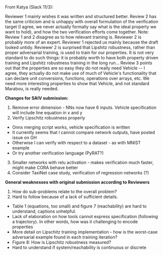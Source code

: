 From Katya (Slack 11/3): 

Reviewer 1 mainly wishes it was written and structured better. Review 2 has the same criticism and is unhappy with overall formulation of the verification target (I agree, we never actually formally say what is the ideal property we want to hold), and how the two verification efforts come together. Note: Review 1 and 2 disagree as to how relevant training is. Reviewer 2 is probably more of an expert. Reviewer 1 rejected us mainly because the draft looked untidy. Reviewer 2 is surprised that Lipshitz robustness, rather than proper adversarial training, is used to train for our properties. It is not very standard to do such things: it is probably worth to have both property driven training and Lipshitz robustness training in the long run... Review 3 points out that the properties are so easy they do not really need Vehicle -- I agree, they actually do not make use of much of Vehicle's functionality that can declare unit conversions, functions, operations over arrays, etc. We need more interesting properties to show that Vehicle, and not standard Marabou, is really needed.

**Changes for SAIV submission:**
1. Remove error dimension - NNs now have 6 inputs. Vehicle specification will include line equation in x and y
2. Verify Lipschitz robustness properly
 * Onnx merging script works, vehicle specification is written
 * It currently seems that I cannot compare network outputs, have posted issue on GH
 * Otherwise I can verify with respect to a dataset - as with MNIST example
 * Or try another verification language (PyRAT?)
3. Smaller networks with relu activation - makes verification much faster, might make CORA behave better
4. Consider TaxiNet case study, verification of regression networks (?)


**General weaknesses with original submission according to Reviewers**
1. How do sub-problems relate to the overall problem?
2. Hard to follow because of a lack of sufficient details.
 * Table 1 (equations, too small) and figure 7 (reachability) are hard to understand, captions unhelpful.
 * Lack of elaboration on how tools cannot express specification (following a trajectory). In other words, how was it challenging to encode properties
 * More detail on Lipschitz training implementation - how is the worst-case adversarial example found in each training iteration?
 * Figure 8: How is Lipschitz robustness measured?
 * Hard to understand if system/reachability is continuous or discrete
